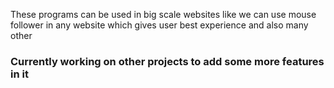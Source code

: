 <p> These programs can be used in big scale websites like we can use mouse follower in any website which gives user best experience and also many other  </p>
<h3> Currently working on other projects to add some more features in it </h3>
